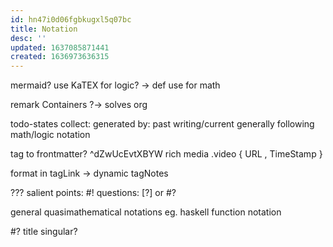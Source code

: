 ```yaml
---
id: hn47i0d06fgbkugxl5q07bc
title: Notation
desc: ''
updated: 1637085871441
created: 1636973636315
---
```


mermaid?
use KaTEX for logic?
-> def use for math

remark Containers
?-> solves org

todo-states
collect:
  generated by:
    past
    writing/current
generally following math/logic notation

tag to frontmatter? ^dZwUcEvtXBYW
rich media
  .video
  { URL
  , TimeStamp
  }

format in tagLink
-> dynamic tagNotes

???
salient points: #!
questions: [?] or #?

general quasimathematical notations
eg. haskell function notation

#? title singular?